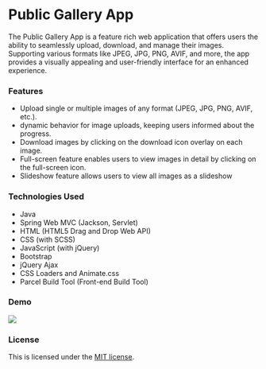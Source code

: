 # Public Gallery App

The Public Gallery App is a feature rich web application that offers users the ability to seamlessly upload, 
download, and manage their images. Supporting various formats like JPEG, JPG, PNG, AVIF, and more, the app 
provides a visually appealing and user-friendly interface for an enhanced experience.

### Features
- Upload single or multiple images of any format (JPEG, JPG, PNG, AVIF, etc.).
- dynamic behavior for image uploads, keeping users informed about the progress.
- Download images by clicking on the download icon overlay on each image.
- Full-screen feature enables users to view images in detail by clicking on the full-screen icon.
- Slideshow feature allows users to view all images as a slideshow


### Technologies Used
- Java
- Spring Web MVC (Jackson, Servlet)
- HTML (HTML5 Drag and Drop Web API)
- CSS (with SCSS)
- JavaScript (with jQuery)
- Bootstrap
- jQuery Ajax
- CSS Loaders and Animate.css
- Parcel Build Tool (Front-end Build Tool) 

### Demo
![](asset/gallery-app-demo.gif)

### License
This is licensed under the [MIT license](LICENSE).
